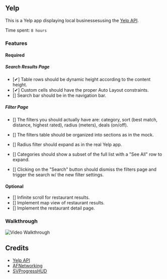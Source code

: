 ## Yelp

This is a Yelp app displaying local businessesusing the [Yelp API](http://www.yelp.com/developers).

Time spent: `8 hours`

### Features

#### Required

##### Search Results Page

- [✔] Table rows should be dynamic height according to the content height.
- [✔] Custom cells should have the proper Auto Layout constraints.
- [] Search bar should be in the navigation bar.

##### Filter Page

- [] The filters you should actually have are: category, sort (best match, distance, highest rated), radius (meters), deals (on/off).
- [] The filters table should be organized into sections as in the mock.
- [] Radius filter should expand as in the real Yelp app.
- [] Categories should show a subset of the full list with a "See All" row to expand.

- [] Clicking on the "Search" button should dismiss the filters page and trigger the search w/ the new filter settings.

#### Optional

- [] Infinite scroll for restaurant results.
- [] Implement map view of restaurant results.
- [] Implement the restaurant detail page.

### Walkthrough
![Video Walkthrough]()

Credits
---------
* [Yelp API](http://www.yelp.com/developers)
* [AFNetworking](https://github.com/AFNetworking/AFNetworking)
* [SVProgressHUD](https://github.com/TransitApp/SVProgressHUD)

